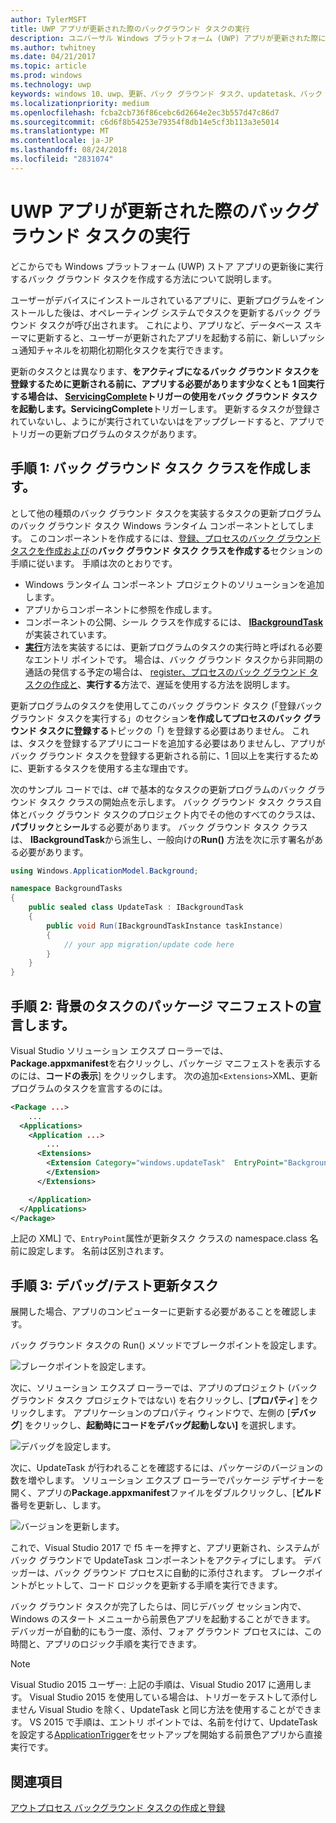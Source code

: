```yaml
---
author: TylerMSFT
title: UWP アプリが更新された際のバックグラウンド タスクの実行
description: ユニバーサル Windows プラットフォーム (UWP) アプリが更新された際に実行されるバックグラウンド タスクの作成方法を説明します。
ms.author: twhitney
ms.date: 04/21/2017
ms.topic: article
ms.prod: windows
ms.technology: uwp
keywords: windows 10、uwp、更新、バック グラウンド タスク、updatetask、バック グラウンド タスク
ms.localizationpriority: medium
ms.openlocfilehash: fcba2cb736f86cebc6d2664e2ec3b557d47c86d7
ms.sourcegitcommit: c6d6f8b54253e79354f8db14e5cf3b113a3e5014
ms.translationtype: MT
ms.contentlocale: ja-JP
ms.lasthandoff: 08/24/2018
ms.locfileid: "2831074"
---
```

# <a name="run-a-background-task-when-your-uwp-app-is-updated"></a>UWP アプリが更新された際のバックグラウンド タスクの実行

どこからでも Windows プラットフォーム (UWP) ストア アプリの更新後に実行するバック グラウンド タスクを作成する方法について説明します。

ユーザーがデバイスにインストールされているアプリに、更新プログラムをインストールした後は、オペレーティング システムでタスクを更新するバック グラウンド タスクが呼び出されます。 これにより、アプリなど、データベース スキーマに更新すると、ユーザーが更新されたアプリを起動する前に、新しいプッシュ通知チャネルを初期化初期化タスクを実行できます。

更新のタスクとは異なります、**をアクティブになるバック グラウンド タスクを登録するために更新される前に、アプリする必要があります少なくとも 1 回実行する場合は、 [ServicingComplete](https://docs.microsoft.com/uwp/api/Windows.ApplicationModel.Background.SystemTriggerType)トリガーの使用をバック グラウンド タスクを起動します。ServicingComplete**トリガーします。  更新するタスクが登録されていないし、ようにが実行されていないはをアップグレードすると、アプリでトリガーの更新プログラムのタスクがあります。

## <a name="step-1-create-the-background-task-class"></a>手順 1: バック グラウンド タスク クラスを作成します。

として他の種類のバック グラウンド タスクを実装するタスクの更新プログラムのバック グラウンド タスク Windows ランタイム コンポーネントとしてします。 このコンポーネントを作成するには、[登録、プロセスのバック グラウンド タスクを作成および](https://docs.microsoft.com/windows/uwp/launch-resume/create-and-register-a-background-task)の**バック グラウンド タスク クラスを作成する**セクションの手順に従います。 手順は次のとおりです。

- Windows ランタイム コンポーネント プロジェクトのソリューションを追加します。
- アプリからコンポーネントに参照を作成します。
- コンポーネントの公開、シール クラスを作成するには、 [**IBackgroundTask**](https://msdn.microsoft.com/library/windows/apps/br224794)が実装されています。
- [**実行**](https://msdn.microsoft.com/library/windows/apps/br224811)方法を実装するには、更新プログラムのタスクの実行時と呼ばれる必要なエントリ ポイントです。 場合は、バック グラウンド タスクから非同期の通話の発信する予定の場合は、 [register、プロセスのバック グラウンド タスクの作成と](https://docs.microsoft.com/windows/uwp/launch-resume/create-and-register-a-background-task)、**実行する**方法で、遅延を使用する方法を説明します。

更新プログラムのタスクを使用してこのバック グラウンド タスク (「登録バック グラウンド タスクを実行する」のセクション**を作成してプロセスのバック グラウンド タスクに登録する**トピックの「) を登録する必要はありません。 これは、タスクを登録するアプリにコードを追加する必要はありませんし、アプリがバック グラウンド タスクを登録する更新される前に、1 回以上を実行するために、更新するタスクを使用する主な理由です。

次のサンプル コードでは、c# で基本的なタスクの更新プログラムのバック グラウンド タスク クラスの開始点を示します。 バック グラウンド タスク クラス自体とバック グラウンド タスクのプロジェクト内でその他のすべてのクラスは、**パブリック**と**シール**する必要があります。 バック グラウンド タスク クラスは、 **IBackgroundTask**から派生し、一般向けの**Run()** 方法を次に示す署名がある必要があります。

```cs
using Windows.ApplicationModel.Background;

namespace BackgroundTasks
{
    public sealed class UpdateTask : IBackgroundTask
    {
        public void Run(IBackgroundTaskInstance taskInstance)
        {
            // your app migration/update code here
        }
    }
}
```

## <a name="step-2-declare-your-background-task-in-the-package-manifest"></a>手順 2: 背景のタスクのパッケージ マニフェストの宣言します。

Visual Studio ソリューション エクスプ ローラーでは、 **Package.appxmanifest**を右クリックし、パッケージ マニフェストを表示するのには、**コードの表示**] をクリックします。 次の追加`<Extensions>`XML、更新プログラムのタスクを宣言するのには。

```XML
<Package ...>
    ...
  <Applications>  
    <Application ...>  
        ...
      <Extensions>  
        <Extension Category="windows.updateTask"  EntryPoint="BackgroundTasks.UpdateTask">  
        </Extension>  
      </Extensions>

    </Application>  
  </Applications>  
</Package>
```

上記の XML] で、`EntryPoint`属性が更新タスク クラスの namespace.class 名前に設定します。 名前は区別されます。

## <a name="step-3-debugtest-your-update-task"></a>手順 3: デバッグ/テスト更新タスク

展開した場合、アプリのコンピューターに更新する必要があることを確認します。

バック グラウンド タスクの Run() メソッドでブレークポイントを設定します。

![ブレークポイントを設定します。](images/run-func-breakpoint.png)

次に、ソリューション エクスプ ローラーでは、アプリのプロジェクト (バック グラウンド タスク プロジェクトではない) を右クリックし、[**プロパティ**] をクリックします。 アプリケーションのプロパティ ウィンドウで、左側の [**デバッグ**] をクリックし、**起動時にコードをデバッグ起動しない]** を選択します。

![デバッグを設定します。](images/do-not-launch-but-debug.png)

次に、UpdateTask が行われることを確認するには、パッケージのバージョンの数を増やします。 ソリューション エクスプ ローラーでパッケージ デザイナーを開く、アプリの**Package.appxmanifest**ファイルをダブルクリックし、[**ビルド**番号を更新し、します。

![バージョンを更新します。](images/bump-version.png)

これで、Visual Studio 2017 で f5 キーを押すと、アプリ更新され、システムがバック グラウンドで UpdateTask コンポーネントをアクティブにします。 デバッガーは、バック グラウンド プロセスに自動的に添付されます。 ブレークポイントがヒットして、コード ロジックを更新する手順を実行できます。

バック グラウンド タスクが完了したらは、同じデバッグ セッション内で、Windows のスタート メニューから前景色アプリを起動することができます。 デバッガーが自動的にもう一度、添付、フォア グラウンド プロセスには、この時間と、アプリのロジック手順を実行できます。

> [!NOTE]
> Visual Studio 2015 ユーザー: 上記の手順は、Visual Studio 2017 に適用します。 Visual Studio 2015 を使用している場合は、トリガーをテストして添付しません Visual Studio を除く、UpdateTask と同じ方法を使用することができます。 VS 2015 で手順は、エントリ ポイントでは、名前を付けて、UpdateTask を設定する[ApplicationTrigger](https://docs.microsoft.com/windows/uwp/launch-resume/trigger-background-task-from-app)をセットアップを開始する前景色アプリから直接実行です。

## <a name="see-also"></a>関連項目

[アウトプロセス バックグラウンド タスクの作成と登録](https://docs.microsoft.com/windows/uwp/launch-resume/create-and-register-a-background-task)
